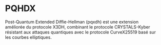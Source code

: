 # PQHDX
Post-Quantum Extended Diffie-Hellman (pqxdh) est une extension améliorée du protocole X3DH, combinant le protocole CRYSTALS-Kyber résistant aux attaques quantiques avec le protocole CurveX25519 basé sur les courbes elliptiques.
